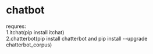 # chatbot
requres:  
1.itchat(pip install itchat)    
2.chatterbot(pip install chatterbot and pip install --upgrade chatterbot_corpus)
